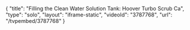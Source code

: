 {
    "title": "Filling the Clean Water Solution Tank: Hoover Turbo Scrub Ca",
    "type": "solo",
    "layout": "iframe-static",
    "videoId": "3787768",
    "url": "\/tvpembed\/3787768"
}